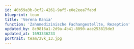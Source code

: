 ```yaml
---
id: 40b59a3b-8cf2-4261-9af5-e0e2eea7fabd
blueprint: team
title: 'Verena Kania'
function: 'Zahnmedizinische Fachangestellte, Rezeption'
updated_by: 8c9816a1-2d9a-4b41-8090-aae253815de3
updated_at: 1693336233
portrait: team/zvk_13.jpg
---
```

